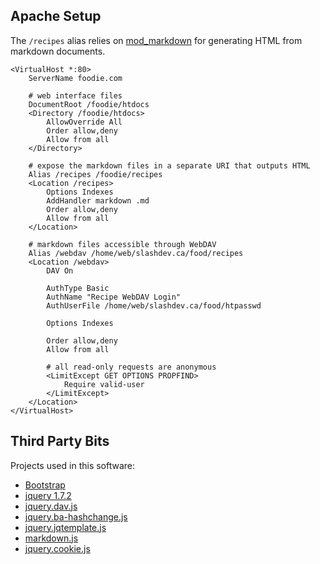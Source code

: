 ## Apache Setup

The `/recipes` alias relies on [mod_markdown](https://github.com/hamano/apache-mod-markdown)
for generating HTML from markdown documents.

	<VirtualHost *:80>
	    ServerName foodie.com

	    # web interface files
	    DocumentRoot /foodie/htdocs
	    <Directory /foodie/htdocs>
	        AllowOverride All
	        Order allow,deny
	        Allow from all
	    </Directory>

	    # expose the markdown files in a separate URI that outputs HTML
	    Alias /recipes /foodie/recipes
	    <Location /recipes>
	        Options Indexes
	        AddHandler markdown .md
	        Order allow,deny
	        Allow from all
	    </Location>

	    # markdown files accessible through WebDAV
	    Alias /webdav /home/web/slashdev.ca/food/recipes
	    <Location /webdav>
	        DAV On

	        AuthType Basic
	        AuthName "Recipe WebDAV Login"
	        AuthUserFile /home/web/slashdev.ca/food/htpasswd

	        Options Indexes

	        Order allow,deny
	        Allow from all

	        # all read-only requests are anonymous
	        <LimitExcept GET OPTIONS PROPFIND>
	            Require valid-user
	        </LimitExcept>
	    </Location>
	</VirtualHost>

## Third Party Bits

Projects used in this software:

* [Bootstrap](http://twitter.github.com/bootstrap/)
* [jquery 1.7.2](http://jquery.com/)
* [jquery.dav.js](https://github.com/sandro-pasquali/jquery.dav)
* [jquery.ba-hashchange.js](https://github.com/cowboy/jquery-hashchange)
* [jquery.jqtemplate.js](http://www.slashdev.ca/jqtemplate/)
* [markdown.js](https://github.com/evilstreak/markdown-js)
* [jquery.cookie.js](https://github.com/carhartl/jquery-cookie)